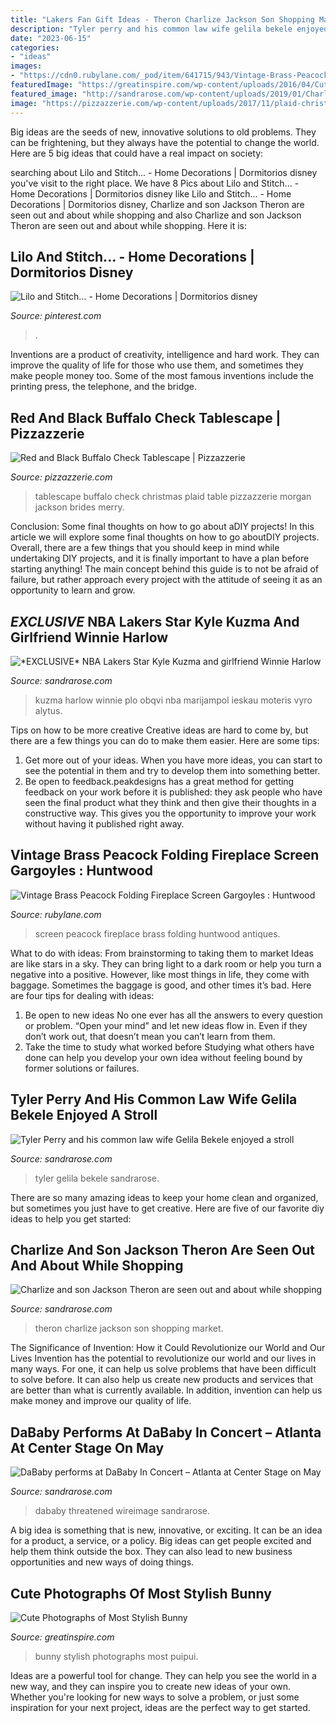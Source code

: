 ```yaml
---
title: "Lakers Fan Gift Ideas - Theron Charlize Jackson Son Shopping Market"
description: "Tyler perry and his common law wife gelila bekele enjoyed a stroll"
date: "2023-06-15"
categories:
- "ideas"
images:
- "https://cdn0.rubylane.com/_pod/item/641715/943/Vintage-Brass-Peacock-Folding-Fireplace-Screen-full-4o-2048-90-r-f7f7f8-727e8a.jpg"
featuredImage: "https://greatinspire.com/wp-content/uploads/2016/04/Cute-Photographs-of-Most-Stylish-Bunny-17.jpg"
featured_image: "http://sandrarose.com/wp-content/uploads/2019/01/Charlize-and-Jackson-Theron-7-wenn35926979.jpg"
image: "https://pizzazzerie.com/wp-content/uploads/2017/11/plaid-christmas-tablescape-13.jpg"
---
```



Big ideas are the seeds of new, innovative solutions to old problems. They can be frightening, but they always have the potential to change the world. Here are 5 big ideas that could have a real impact on society:

	

		
searching about Lilo and Stitch... - Home Decorations | Dormitorios disney you've visit to the right place. We have 8 Pics about Lilo and Stitch... - Home Decorations | Dormitorios disney like Lilo and Stitch... - Home Decorations | Dormitorios disney, Charlize and son Jackson Theron are seen out and about while shopping and also Charlize and son Jackson Theron are seen out and about while shopping. Here it is:
		
    
## Lilo And Stitch... - Home Decorations | Dormitorios Disney

<img loading=lazy src="http://media-cache-ak0.pinimg.com/1200x/bc/30/a9/bc30a919c7cbe09e8f2da0726158ea47.jpg" onerror="this.onerror=null;this.src='https://tse1.mm.bing.net/th?id=OIP.MqeSRLOpyLtLNjqRo5VkEAHaFj&amp;pid=15.1';" alt="Lilo and Stitch... - Home Decorations | Dormitorios disney">

_Source: pinterest.com_

>. 

	

Inventions are a product of creativity, intelligence and hard work. They can improve the quality of life for those who use them, and sometimes they make people money too. Some of the most famous inventions include the printing press, the telephone, and the bridge.

    
## Red And Black Buffalo Check Tablescape | Pizzazzerie

<img loading=lazy src="https://pizzazzerie.com/wp-content/uploads/2017/11/plaid-christmas-tablescape-13.jpg" onerror="this.onerror=null;this.src='https://tse2.mm.bing.net/th?id=OIP.eQGgjTaaJZWJJCsoY1ChjgHaLH&amp;pid=15.1';" alt="Red and Black Buffalo Check Tablescape | Pizzazzerie">

_Source: pizzazzerie.com_

>tablescape buffalo check christmas plaid table pizzazzerie morgan jackson brides merry. 

	

Conclusion: Some final thoughts on how to go about aDIY projects!
In this article we will explore some final thoughts on how to go aboutDIY projects. Overall, there are a few things that you should keep in mind while undertaking DIY projects, and it is finally important to have a plan before starting anything! The main concept behind this guide is to not be afraid of failure, but rather approach every project with the attitude of seeing it as an opportunity to learn and grow.

    
## *EXCLUSIVE* NBA Lakers Star Kyle Kuzma And Girlfriend Winnie Harlow

<img loading=lazy src="http://sandrarose.com/wp-content/uploads/2020/06/Kyle-Kuzma-and-girlfriend-Winnie-Harlow-BGUS_1949154_005.jpg" onerror="this.onerror=null;this.src='https://tse4.mm.bing.net/th?id=OIP.-8E9oGsUvFdDLzzq9m75vAHaLH&amp;pid=15.1';" alt="*EXCLUSIVE* NBA Lakers Star Kyle Kuzma and girlfriend Winnie Harlow">

_Source: sandrarose.com_

>kuzma harlow winnie plo obqvi nba marijampol ieskau moteris vyro alytus. 

	

Tips on how to be more creative
Creative ideas are hard to come by, but there are a few things you can do to make them easier. Here are some tips: 
1. Get more out of your ideas. When you have more ideas, you can start to see the potential in them and try to develop them into something better. 
2. Be open to feedback.peakdesigns has a great method for getting feedback on your work before it is published: they ask people who have seen the final product what they think and then give their thoughts in a constructive way. This gives you the opportunity to improve your work without having it published right away.

    
## Vintage Brass Peacock Folding Fireplace Screen Gargoyles : Huntwood

<img loading=lazy src="https://cdn0.rubylane.com/_pod/item/641715/943/Vintage-Brass-Peacock-Folding-Fireplace-Screen-full-4o-2048-90-r-f7f7f8-727e8a.jpg" onerror="this.onerror=null;this.src='https://tse2.mm.bing.net/th?id=OIP.qH54svx29U-lR112cyQlNgHaJ4&amp;pid=15.1';" alt="Vintage Brass Peacock Folding Fireplace Screen Gargoyles : Huntwood">

_Source: rubylane.com_

>screen peacock fireplace brass folding huntwood antiques. 

	

What to do with ideas: From brainstorming to taking them to market
Ideas are like stars in a sky. They can bring light to a dark room or help you turn a negative into a positive. However, like most things in life, they come with baggage. Sometimes the baggage is good, and other times it’s bad. Here are four tips for dealing with ideas:
1. Be open to new ideas 
No one ever has all the answers to every question or problem. “Open your mind” and let new ideas flow in. Even if they don’t work out, that doesn’t mean you can’t learn from them. 
2. Take the time to study what worked before 
Studying what others have done can help you develop your own idea without feeling bound by former solutions or failures.

    
## Tyler Perry And His Common Law Wife Gelila Bekele Enjoyed A Stroll

<img loading=lazy src="http://sandrarose.com/wp-content/uploads/2019/01/tyler-perry-gelila-bekele-in-aspen1.jpg" onerror="this.onerror=null;this.src='https://tse4.mm.bing.net/th?id=OIP.9fMhLcsSCC5jrby4I4kCSQHaLH&amp;pid=15.1';" alt="Tyler Perry and his common law wife Gelila Bekele enjoyed a stroll">

_Source: sandrarose.com_

>tyler gelila bekele sandrarose. 

	

There are so many amazing ideas to keep your home clean and organized, but sometimes you just have to get creative. Here are five of our favorite diy ideas to help you get started: 

    
## Charlize And Son Jackson Theron Are Seen Out And About While Shopping

<img loading=lazy src="http://sandrarose.com/wp-content/uploads/2019/01/Charlize-and-Jackson-Theron-7-wenn35926979.jpg" onerror="this.onerror=null;this.src='https://tse2.mm.bing.net/th?id=OIP.KOcSR4djd0EKwmWBFMOc4AHaK4&amp;pid=15.1';" alt="Charlize and son Jackson Theron are seen out and about while shopping">

_Source: sandrarose.com_

>theron charlize jackson son shopping market. 

	

The Significance of Invention: How it Could Revolutionize our World and Our Lives
Invention has the potential to revolutionize our world and our lives in many ways. For one, it can help us solve problems that have been difficult to solve before. It can also help us create new products and services that are better than what is currently available. In addition, invention can help us make money and improve our quality of life.

    
## DaBaby Performs At DaBaby In Concert – Atlanta At Center Stage On May

<img loading=lazy src="http://sandrarose.com/wp-content/uploads/2020/10/DaBaby-GettyImages-1153066195-768x1162.jpg" onerror="this.onerror=null;this.src='https://tse1.mm.bing.net/th?id=OIP.kJy1_hRRrgrXWIZZCM4VdgHaLN&amp;pid=15.1';" alt="DaBaby performs at DaBaby In Concert – Atlanta at Center Stage on May">

_Source: sandrarose.com_

>dababy threatened wireimage sandrarose. 

	

A big idea is something that is new, innovative, or exciting. It can be an idea for a product, a service, or a policy. Big ideas can get people excited and help them think outside the box. They can also lead to new business opportunities and new ways of doing things.

    
## Cute Photographs Of Most Stylish Bunny

<img loading=lazy src="https://greatinspire.com/wp-content/uploads/2016/04/Cute-Photographs-of-Most-Stylish-Bunny-17.jpg" onerror="this.onerror=null;this.src='https://tse3.mm.bing.net/th?id=OIP.cb0_STGRPAfabaDDiTEZGQHaHa&amp;pid=15.1';" alt="Cute Photographs of Most Stylish Bunny">

_Source: greatinspire.com_

>bunny stylish photographs most puipui. 

	

Ideas are a powerful tool for change. They can help you see the world in a new way, and they can inspire you to create new ideas of your own. Whether you're looking for new ways to solve a problem, or just some inspiration for your next project, ideas are the perfect way to get started.

